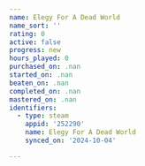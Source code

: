 ```yaml
---
name: Elegy For A Dead World
name_sort: ''
rating: 0
active: false
progress: new
hours_played: 0
purchased_on: .nan
started_on: .nan
beaten_on: .nan
completed_on: .nan
mastered_on: .nan
identifiers:
  - type: steam
    appid: '252290'
    name: Elegy For A Dead World
    synced_on: '2024-10-04'

---
```

